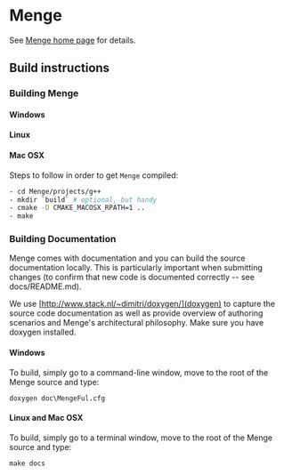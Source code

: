 # Menge

See [Menge home page](http://gamma.cs.unc.edu/Menge/) for details.

## Build instructions

### Building Menge

#### Windows

#### Linux

#### Mac OSX

Steps to follow in order to get `Menge` compiled:

```bash
- cd Menge/projects/g++
- mkdir `build` # optional, but handy
- cmake -D CMAKE_MACOSX_RPATH=1 .. 
- make
```

### Building Documentation

Menge comes with documentation and you can build the source documentation locally.  This is
particularly important when submitting changes (to confirm that new code is documented 
correctly -- see docs/README.md).

We use [http://www.stack.nl/~dimitri/doxygen/](doxygen) to capture the source code documentation
as well as provide overview of authoring scenarios and Menge's architectural philosophy. Make
sure you have doxygen installed.  

#### Windows

To build, simply go to a command-line window, move to the root of the Menge source and type:

   `doxygen doc\MengeFul.cfg`
   
#### Linux and Mac OSX

To build, simply go to a terminal window, move to the root of the Menge source and type:

   `make docs`
   